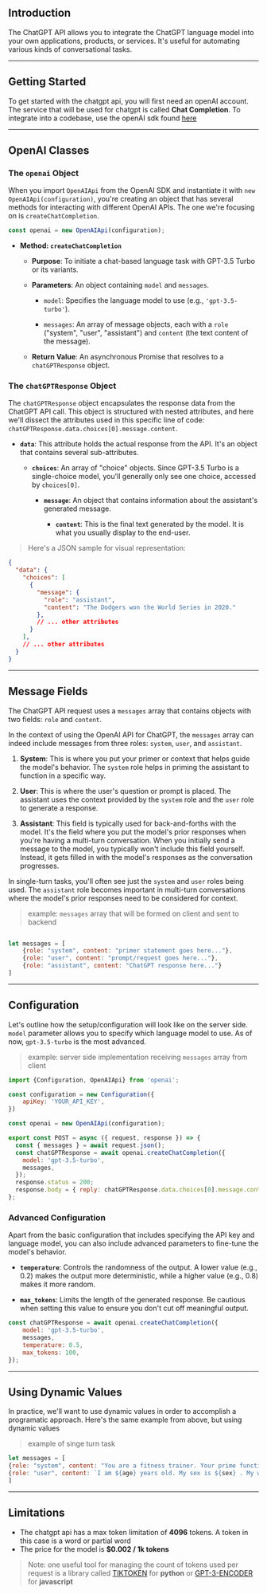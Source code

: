 
## Introduction 

The ChatGPT API allows you to integrate the ChatGPT language model into your own applications, products, or services. It's useful for automating various kinds of conversational tasks.

---
## Getting Started 

To get started with the chatgpt api, you will first need an openAI account. The service that will be used for chatgpt is called **Chat Completion**. To integrate into a codebase, use the openAI sdk found [here](https://platform.openai.com/docs/libraries/community-libraries)

---
## OpenAI Classes

### The `openai` Object

When you import `OpenAIApi` from the OpenAI SDK and instantiate it with `new OpenAIApi(configuration)`, you're creating an object that has several methods for interacting with different OpenAI APIs. The one we're focusing on is `createChatCompletion`.


```js
const openai = new OpenAIApi(configuration);
```

- **Method: `createChatCompletion`**
    
    - **Purpose**: To initiate a chat-based language task with GPT-3.5 Turbo or its variants.
        
    - **Parameters**: An object containing `model` and `messages`.
        
        - `model`: Specifies the language model to use (e.g., `'gpt-3.5-turbo'`).
            
        - `messages`: An array of message objects, each with a `role` ("system", "user", "assistant") and `content` (the text content of the message).
            
    - **Return Value**: An asynchronous Promise that resolves to a `chatGPTResponse` object.
        

### The `chatGPTResponse` Object

The `chatGPTResponse` object encapsulates the response data from the ChatGPT API call. This object is structured with nested attributes, and here we'll dissect the attributes used in this specific line of code: `chatGPTResponse.data.choices[0].message.content`.

- **`data`**: This attribute holds the actual response from the API. It's an object that contains several sub-attributes.
    
    - **`choices`**: An array of "choice" objects. Since GPT-3.5 Turbo is a single-choice model, you'll generally only see one choice, accessed by `choices[0]`.
        
        - **`message`**: An object that contains information about the assistant's generated message.
            
            - **`content`**: This is the final text generated by the model. It is what you usually display to the end-user.

>Here's a JSON sample for visual representation:

```json
{
  "data": {
    "choices": [
      {
        "message": {
          "role": "assistant",
          "content": "The Dodgers won the World Series in 2020."
        },
        // ... other attributes
      }
    ],
    // ... other attributes
  }
}
```

---
## Message Fields 

The ChatGPT API request uses a `messages` array that contains objects with two fields: `role` and `content`.

In the context of using the OpenAI API for ChatGPT, the `messages` array can indeed include messages from three roles: `system`, `user`, and `assistant`.

1. **System**: This is where you put your primer or context that helps guide the model's behavior. The `system` role helps in priming the assistant to function in a specific way.

2. **User**: This is where the user's question or prompt is placed. The assistant uses the context provided by the `system` role and the `user` role to generate a response.

3. **Assistant**: This field is typically used for back-and-forths with the model. It's the field where you put the model's prior responses when you're having a multi-turn conversation. When you initially send a message to the model, you typically won't include this field yourself. Instead, it gets filled in with the model's responses as the conversation progresses.

In single-turn tasks, you'll often see just the `system` and `user` roles being used. The `assistant` role becomes important in multi-turn conversations where the model's prior responses need to be considered for context.

>example: `messages` array that will be formed on client and sent to backend 

```js

let messages = [
	{role: "system", content: "primer statement goes here..."}, 
	{role: "user", content: "prompt/request goes here..."}, 
	{role: "assistant", content: "ChatGPT response here..."}
]
```

---
## Configuration

Let's outline how the setup/configuration will look like on the server side. `model` parameter allows you to specify which language model to use. As of now, `gpt-3.5-turbo` is the most advanced.

>example: server side implementation receiving `messages` array from client

```js
import {Configuration, OpenAIApi} from 'openai'; 

const configuration = new Configuration({
	apiKey: 'YOUR_API_KEY', 
})

const openai = new OpenAIApi(configuration); 

export const POST = async ({ request, response }) => {
  const { messages } = await request.json();
  const chatGPTResponse = await openai.createChatCompletion({
    model: 'gpt-3.5-turbo',
    messages,
  });
  response.status = 200;
  response.body = { reply: chatGPTResponse.data.choices[0].message.content };
};

```

### Advanced Configuration

Apart from the basic configuration that includes specifying the API key and language model, you can also include advanced parameters to fine-tune the model's behavior.

- **`temperature`**: Controls the randomness of the output. A lower value (e.g., 0.2) makes the output more deterministic, while a higher value (e.g., 0.8) makes it more random.

- **`max_tokens`**: Limits the length of the generated response. Be cautious when setting this value to ensure you don't cut off meaningful output.

```js
const chatGPTResponse = await openai.createChatCompletion({
    model: 'gpt-3.5-turbo',
    messages,
    temperature: 0.5,
    max_tokens: 100,
});
```
---
## Using Dynamic Values 

In practice, we'll want to use dynamic values in order to accomplish a programatic approach. Here's the same example from above, but using dynamic values 

>example of singe turn task

```js
let messages = [
{role: "system", content: "You are a fitness trainer. Your prime function is to return numerical data that will be used for fitness suggestions and weight loss forecasts based on input received from the user. the input variables will be as follows: age(years), sex, weight(kg), height(cm), weight_loss_goal(kg), daily_caloric_intake, weight_loss_timeline(days), fitness level(1-10). given this information, you are to suggest a detailed weekly fitness plan"}, 
{role: "user", content: `I am ${age} years old. My sex is ${sex} . My weight is ${weight}. My height is ${height}. My daily caloric intake is ${daily_caloric_intake}. My fitness level is ${fitness_level}. My current weight loss goal is ${weight_loss_goal}. My timeline is ${timeline}.`}
]
```

---
## Limitations 

- The chatgpt api has a max token limitation of **4096** tokens. A token in this case is a word or partial word
- The price for the model is **$0.002 / 1k tokens**

>Note: one useful tool for managing the count of tokens used per request is a library called [TIKTOKEN](https://github.com/openai/tiktoken) for **python** or [GPT-3-ENCODER](https://www.npmjs.com/package/gpt-3-encoder) for **javascript** 